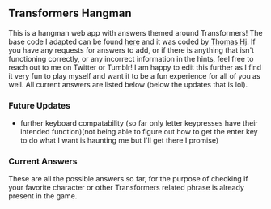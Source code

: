 ## Transformers Hangman

This is a hangman web app with answers themed around Transformers! The base code I adapted can be found [here](https://www.sololearn.com/en/compiler-playground/WyyBylG1NvdU/#js) and it was coded by [Thomas Hj](https://www.sololearn.com/en/Profile/2280953). If you have any requests for answers to add, or if there is anything that isn't functioning correctly, or any incorrect information in the hints, feel free to reach out to me on Twitter or Tumblr! I am happy to edit this further as I find it very fun to play myself and want it to be a fun experience for all of you as well. All current answers are listed below (below the updates that is lol).

### Future Updates

- further keyboard compatability (so far only letter keypresses have their intended function)(not being able to figure out how to get the enter key to do what I want is haunting me but I'll get there I promise)

### Current Answers

These are all the possible answers so far, for the purpose of checking if your favorite character or other Transformers related phrase is already present in the game.

